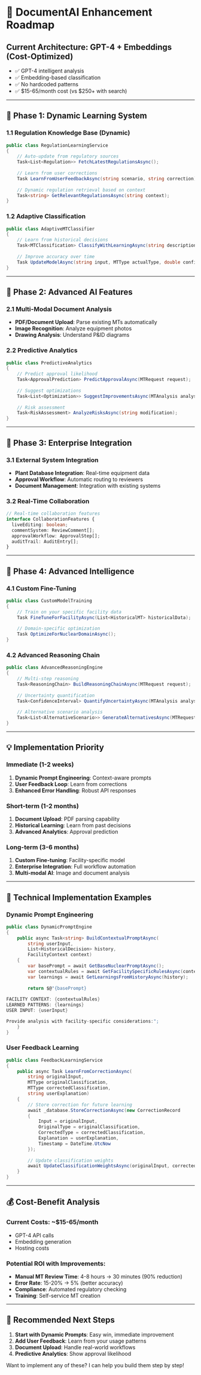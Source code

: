 # 🚀 DocumentAI Enhancement Roadmap

## Current Architecture: GPT-4 + Embeddings (Cost-Optimized)
- ✅ GPT-4 intelligent analysis
- ✅ Embedding-based classification
- ✅ No hardcoded patterns
- ✅ $15-65/month cost (vs $250+ with search)

---

## 🎯 Phase 1: Dynamic Learning System

### 1.1 Regulation Knowledge Base (Dynamic)
```csharp
public class RegulationLearningService
{
    // Auto-update from regulatory sources
    Task<List<Regulation>> FetchLatestRegulationsAsync();
    
    // Learn from user corrections
    Task LearnFromUserFeedbackAsync(string scenario, string correction);
    
    // Dynamic regulation retrieval based on context
    Task<string> GetRelevantRegulationsAsync(string context);
}
```

### 1.2 Adaptive Classification
```csharp
public class AdaptiveMTClassifier
{
    // Learn from historical decisions
    Task<MTClassification> ClassifyWithLearningAsync(string description);
    
    // Improve accuracy over time
    Task UpdateModelAsync(string input, MTType actualType, double confidence);
}
```

---

## 🎯 Phase 2: Advanced AI Features

### 2.1 Multi-Modal Document Analysis
- **PDF/Document Upload**: Parse existing MTs automatically
- **Image Recognition**: Analyze equipment photos
- **Drawing Analysis**: Understand P&ID diagrams

### 2.2 Predictive Analytics
```csharp
public class PredictiveAnalytics
{
    // Predict approval likelihood
    Task<ApprovalPrediction> PredictApprovalAsync(MTRequest request);
    
    // Suggest optimizations
    Task<List<Optimization>> SuggestImprovementsAsync(MTAnalysis analysis);
    
    // Risk assessment
    Task<RiskAssessment> AnalyzeRisksAsync(string modification);
}
```

---

## 🎯 Phase 3: Enterprise Integration

### 3.1 External System Integration
- **Plant Database Integration**: Real-time equipment data
- **Approval Workflow**: Automatic routing to reviewers  
- **Document Management**: Integration with existing systems

### 3.2 Real-Time Collaboration
```typescript
// Real-time collaboration features
interface CollaborationFeatures {
  liveEditing: boolean;
  commentSystem: ReviewComment[];
  approvalWorkflow: ApprovalStep[];
  auditTrail: AuditEntry[];
}
```

---

## 🎯 Phase 4: Advanced Intelligence

### 4.1 Custom Fine-Tuning
```csharp
public class CustomModelTraining
{
    // Train on your specific facility data
    Task FineTuneForFacilityAsync(List<HistoricalMT> historicalData);
    
    // Domain-specific optimization
    Task OptimizeForNuclearDomainAsync();
}
```

### 4.2 Advanced Reasoning Chain
```csharp
public class AdvancedReasoningEngine
{
    // Multi-step reasoning
    Task<ReasoningChain> BuildReasoningChainAsync(MTRequest request);
    
    // Uncertainty quantification
    Task<ConfidenceInterval> QuantifyUncertaintyAsync(MTAnalysis analysis);
    
    // Alternative scenario analysis
    Task<List<AlternativeScenario>> GenerateAlternativesAsync(MTRequest request);
}
```

---

## 💡 Implementation Priority

### **Immediate (1-2 weeks)**
1. **Dynamic Prompt Engineering**: Context-aware prompts
2. **User Feedback Loop**: Learn from corrections
3. **Enhanced Error Handling**: Robust API responses

### **Short-term (1-2 months)**
1. **Document Upload**: PDF parsing capability
2. **Historical Learning**: Learn from past decisions
3. **Advanced Analytics**: Approval prediction

### **Long-term (3-6 months)**
1. **Custom Fine-tuning**: Facility-specific model
2. **Enterprise Integration**: Full workflow automation
3. **Multi-modal AI**: Image and document analysis

---

## 🔧 Technical Implementation Examples

### Dynamic Prompt Engineering
```csharp
public class DynamicPromptEngine
{
    public async Task<string> BuildContextualPromptAsync(
        string userInput, 
        List<HistoricalDecision> history,
        FacilityContext context)
    {
        var basePrompt = await GetBaseNuclearPromptAsync();
        var contextualRules = await GetFacilitySpecificRulesAsync(context);
        var learnings = await GetLearningsFromHistoryAsync(history);
        
        return $@"{basePrompt}
        
FACILITY CONTEXT: {contextualRules}
LEARNED PATTERNS: {learnings}
USER INPUT: {userInput}

Provide analysis with facility-specific considerations:";
    }
}
```

### User Feedback Learning
```csharp
public class FeedbackLearningService
{
    public async Task LearnFromCorrectionAsync(
        string originalInput,
        MTType originalClassification,
        MTType correctedClassification,
        string userExplanation)
    {
        // Store correction for future learning
        await _database.StoreCorrectionAsync(new CorrectionRecord
        {
            Input = originalInput,
            OriginalType = originalClassification,
            CorrectedType = correctedClassification,
            Explanation = userExplanation,
            Timestamp = DateTime.UtcNow
        });
        
        // Update classification weights
        await UpdateClassificationWeightsAsync(originalInput, correctedClassification);
    }
}
```

---

## 💰 Cost-Benefit Analysis

### Current Costs: ~$15-65/month
- GPT-4 API calls
- Embedding generation
- Hosting costs

### Potential ROI with Improvements:
- **Manual MT Review Time**: 4-8 hours → 30 minutes (90% reduction)
- **Error Rate**: 15-20% → 5% (better accuracy)
- **Compliance**: Automated regulatory checking
- **Training**: Self-service MT creation

---

## 🎯 Recommended Next Steps

1. **Start with Dynamic Prompts**: Easy win, immediate improvement
2. **Add User Feedback**: Learn from your usage patterns  
3. **Document Upload**: Handle real-world workflows
4. **Predictive Analytics**: Show approval likelihood

Want to implement any of these? I can help you build them step by step!
